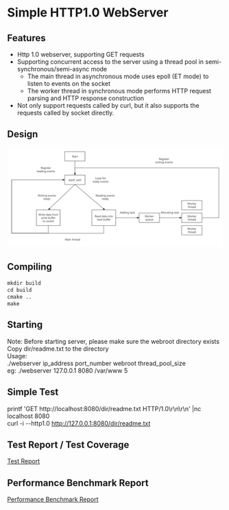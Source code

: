 # Simple HTTP1.0 WebServer

## Features

- Http 1.0 webserver, supporting GET requests
- Supporting concurrent access to the server using a thread pool in semi-synchronous/semi-async mode
  - The main thread in asynchronous mode uses epoll (ET mode) to listen to events on the socket
  - The worker thread in synchronous mode performs HTTP request parsing and HTTP response construction
- Not only support requests called by curl, but it also supports the requests called by socket directly.

## Design

![](./img/design.jpg)


## Compiling

```
mkdir build
cd build
cmake ..
make
```

## Starting
Note: Before starting server, please make sure the webroot directory exists  
Copy dir/readme.txt to the directory  
Usage:  
./webserver ip_address port_number webroot thread_pool_size  
eg: ./webserver 127.0.0.1 8080 /var/www 5  

## Simple Test
printf 'GET http://localhost:8080/dir/readme.txt HTTP/1.0\r\n\r\n' |nc localhost 8080  
curl -i --http1.0 http://127.0.0.1:8080/dir/readme.txt

## Test Report / Test Coverage
[Test Report](./doc/test_cases.md)

## Performance Benchmark Report
[Performance Benchmark Report](./doc/benchmark_report.md)
